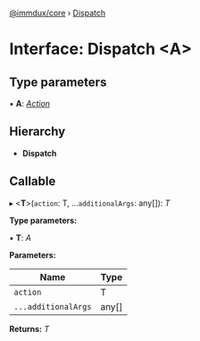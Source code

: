 [@immdux/core](../README.md) › [Dispatch](dispatch.md)

# Interface: Dispatch <**A**>

## Type parameters

▪ **A**: *[Action](action.md)*

## Hierarchy

* **Dispatch**

## Callable

▸ <**T**>(`action`: T, ...`additionalArgs`: any[]): *T*

**Type parameters:**

▪ **T**: *A*

**Parameters:**

Name | Type |
------ | ------ |
`action` | T |
`...additionalArgs` | any[] |

**Returns:** *T*
